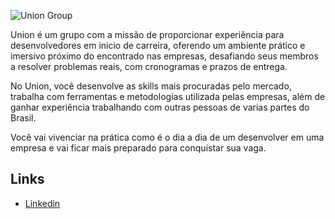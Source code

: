 ![Union Group](https://res.cloudinary.com/dbnq26wqe/image/upload/v1644082143/others/LOGO_GRUPO_4-removebg-preview_k3ptag.png)

Union é um grupo com a missão de proporcionar experiência para desenvolvedores em inicio de carreira, oferendo um ambiente prático e imersivo próximo do encontrado nas empresas, desafiando seus membros a resolver problemas reais, com cronogramas e prazos de entrega.


No Union, você desenvolve as skills mais procuradas pelo mercado, trabalha com ferramentas e metodologias utilizada pelas empresas, além de ganhar experiência trabalhando com outras pessoas de varias partes do Brasil.


Você vai vivenciar na prática como é o dia a dia de um desenvolver em uma empresa e vai ficar mais preparado para conquistar sua vaga.

## Links
- [Linkedin](https://www.linkedin.com/company/unionbrasil)
